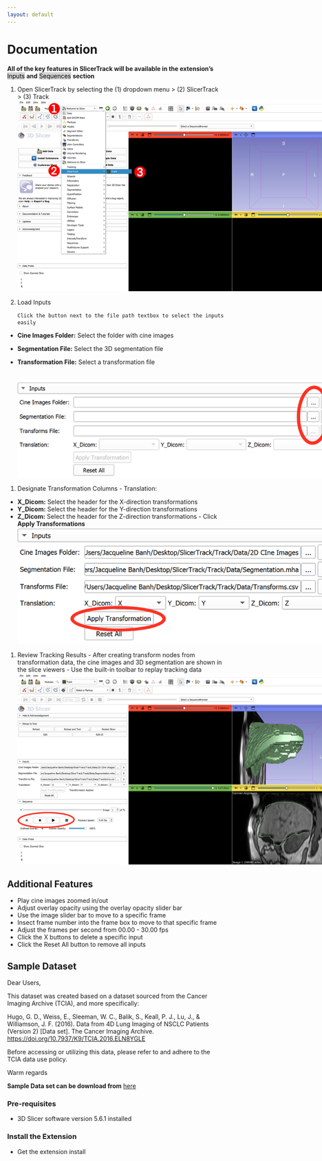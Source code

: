 ```yaml
---
layout: default
---
```


# Documentation

**All of the key features in SlicerTrack will be available in the extension’s** <mark style="background-color: lightgray">Inputs</mark> **and** <mark style="background-color: lightgray">Sequences</mark> **section**

1.  Open SlicerTrack by selecting the (1) dropdown menu > (2) SlicerTrack > (3) Track
    <br>
    <img src='resources/screenshots/ST_Document1.png' style='max-width: 739px;'/>
    <br>
2.  Load Inputs

        Click the button next to the file path textbox to select the inputs easily

- **Cine Images Folder:** Select the folder with cine images
- **Segmentation File:** Select the 3D segmentation file
- **Transformation File:** Select a transformation file

    <br>
        <img src='resources/screenshots/ST_Document2.png' style='max-width: 739px;'/>
    <br>

1.  Designate Transformation Columns - Translation: 
- **X_Dicom:** Select the header for the X-direction transformations 
- **Y_Dicom:** Select the header for the Y-direction transformations 
- **Z_Dicom:** Select the header for the Z-direction transformations - Click **Apply Transformations**
    <br>
    <img src='resources/screenshots/ST_Document3.png' style='max-width: 739px;'/>
    <br>

1.  Review Tracking Results - After creating transform nodes from transformation data, the cine images and 3D segmentation are shown in the slice viewers - Use the built-in toolbar to replay tracking data
    <br>
    <img src='resources/screenshots/ST_Document5.png' style='max-width: 739px;'/>
    <br>

## Additional Features

- Play cine images zoomed in/out
- Adjust overlay opacity using the overlay opacity slider bar
- Use the image slider bar to move to a specific frame
- Insect frame number into the frame box to move to that specific frame
- Adjust the frames per second from 00.00 - 30.00 fps
- Click the X buttons to delete a specific input
- Click the Reset All button to remove all inputs

## Sample Dataset

Dear Users,

This dataset was created based on a dataset sourced from the Cancer Imaging Archive (TCIA), and more specifically:

Hugo, G. D., Weiss, E., Sleeman, W. C., Balik, S., Keall, P. J., Lu, J., & Williamson, J. F. (2016). Data from 4D Lung Imaging of NSCLC Patients (Version 2) [Data set]. The Cancer Imaging Archive. https://doi.org/10.7937/K9/TCIA.2016.ELN8YGLE

Before accessing or utilizing this data, please refer to and adhere to the TCIA data use policy.

Warm regards

**Sample Data set can be download from** [here](https://drive.google.com/drive/folders/1qJj53YfGM4Q7atsI-XZyySvR-F98ENXA?usp=sharing)

### Pre-requisites

- 3D Slicer software version 5.6.1 installed

### Install the Extension

- Get the extension install

